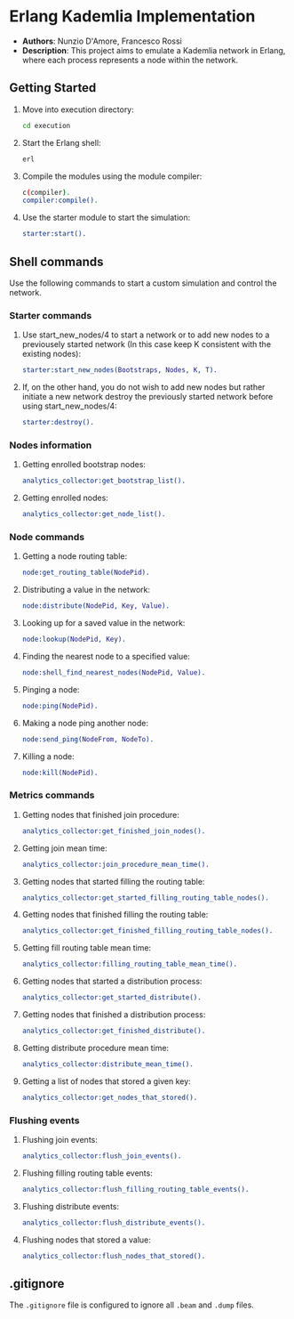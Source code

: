 # Erlang Kademlia Implementation



- **Authors**: Nunzio D'Amore, Francesco Rossi
- **Description**: This project aims to emulate a Kademlia network in Erlang, where each process represents a node within the network.


## Getting Started
1. Move into execution directory:
    ```sh
    cd execution
    ```

2. Start the Erlang shell:
    ```sh
    erl
    ```    

3. Compile the modules using the module compiler:
    ```sh
    c(compiler).
    compiler:compile().
    ```

4. Use the starter module to start the simulation:
    ```erlang
    starter:start().
    ```

## Shell commands
Use the following commands to start a custom simulation and control the network.
### Starter commands
1. Use start_new_nodes/4 to start a network or to add new nodes to a previousely started network (In this case keep K consistent with the existing nodes):
    ```erlang
    starter:start_new_nodes(Bootstraps, Nodes, K, T).
    ```
2. If, on the other hand, you do not wish to add new nodes but rather initiate a new network destroy the previously started network before using start_new_nodes/4:
    ```erlang
    starter:destroy().
    ```
### Nodes information
1. Getting enrolled bootstrap nodes:
    ```erlang
    analytics_collector:get_bootstrap_list().
    ``` 
2. Getting enrolled nodes:
    ```erlang
    analytics_collector:get_node_list().
    ``` 

### Node commands
1. Getting a node routing table:
    ```erlang
    node:get_routing_table(NodePid).
    ``` 
2. Distributing a value in the network:
    ```erlang
    node:distribute(NodePid, Key, Value).
    ``` 
3. Looking up for a saved value in the network:
    ```erlang
    node:lookup(NodePid, Key).
    ``` 
4. Finding the nearest node to a specified value:
    ```erlang
    node:shell_find_nearest_nodes(NodePid, Value).
    ``` 
5. Pinging a node:
    ```erlang
    node:ping(NodePid).
    ``` 
6. Making a node ping another node:
    ```erlang
    node:send_ping(NodeFrom, NodeTo).
    ``` 
7. Killing a node:
    ```erlang
    node:kill(NodePid).
    ``` 
### Metrics commands
1. Getting nodes that finished join procedure:
    ```erlang
    analytics_collector:get_finished_join_nodes().
    ``` 
2. Getting join mean time:
    ```erlang
    analytics_collector:join_procedure_mean_time().
    ```
3. Getting nodes that started filling the routing table:
    ```erlang
    analytics_collector:get_started_filling_routing_table_nodes().
    ``` 
4. Getting nodes that finished filling the routing table:
    ```erlang
    analytics_collector:get_finished_filling_routing_table_nodes().
    ``` 
5. Getting fill routing table mean time:
    ```erlang
    analytics_collector:filling_routing_table_mean_time().
    ```
6. Getting nodes that started a distribution process:
    ```erlang
    analytics_collector:get_started_distribute().
    ``` 
7. Getting nodes that finished a distribution process:
    ```erlang
    analytics_collector:get_finished_distribute().
    ``` 
8. Getting distribute procedure mean time:
    ```erlang
    analytics_collector:distribute_mean_time().
    ```
9. Getting a list of nodes that stored a given key:
    ```erlang
    analytics_collector:get_nodes_that_stored().
    ```
### Flushing events
1. Flushing join events:
    ```erlang
    analytics_collector:flush_join_events().
    ``` 
2. Flushing filling routing table events:
    ```erlang
    analytics_collector:flush_filling_routing_table_events().
    ``` 
3. Flushing distribute events:
    ```erlang
    analytics_collector:flush_distribute_events().
    ``` 
4. Flushing nodes that stored a value:
    ```erlang
    analytics_collector:flush_nodes_that_stored().
    ```
## .gitignore

The `.gitignore` file is configured to ignore all `.beam` and `.dump` files.
